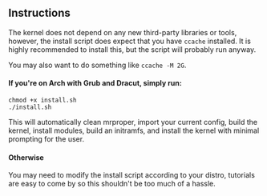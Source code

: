 ## Instructions

The kernel does not depend on any new third-party libraries or tools, however, the install script does expect that you have `ccache` installed. It is highly recommended to install this, but the script will probably run anyway.

You may also want to do something like `ccache -M 2G`.

#### If you're on Arch with Grub and Dracut, simply run:

```
chmod +x install.sh
./install.sh
```

This will automatically clean mrproper, import your current config, build the kernel, install modules, build an initramfs, and install the kernel with minimal prompting for the user.

#### Otherwise

You may need to modify the install script according to your distro, tutorials are easy to come by so this shouldn't be too much of a hassle.